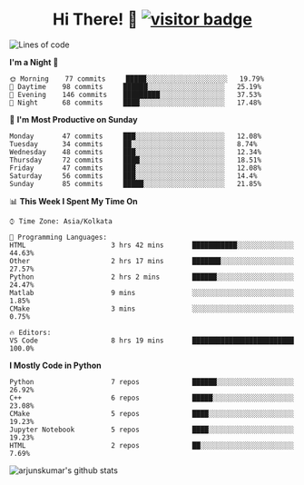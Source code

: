 <h1 align='center'> Hi There! 👋 <a href="#"><img src="https://visitor-badge.laobi.icu/badge?page_id=arjunskumar.visitor-badge" alt="visitor badge"></a></h1>


<!--START_SECTION:waka-->
![Lines of code](https://img.shields.io/badge/From%20Hello%20World%20I%27ve%20Written-3.6%20million%20lines%20of%20code-blue)

**I'm a Night 🦉** 

```text
🌞 Morning    77 commits     █████░░░░░░░░░░░░░░░░░░░░   19.79% 
🌆 Daytime    98 commits     ██████░░░░░░░░░░░░░░░░░░░   25.19% 
🌃 Evening    146 commits    █████████░░░░░░░░░░░░░░░░   37.53% 
🌙 Night      68 commits     ████░░░░░░░░░░░░░░░░░░░░░   17.48%

```
📅 **I'm Most Productive on Sunday** 

```text
Monday       47 commits     ███░░░░░░░░░░░░░░░░░░░░░░   12.08% 
Tuesday      34 commits     ██░░░░░░░░░░░░░░░░░░░░░░░   8.74% 
Wednesday    48 commits     ███░░░░░░░░░░░░░░░░░░░░░░   12.34% 
Thursday     72 commits     ████░░░░░░░░░░░░░░░░░░░░░   18.51% 
Friday       47 commits     ███░░░░░░░░░░░░░░░░░░░░░░   12.08% 
Saturday     56 commits     ███░░░░░░░░░░░░░░░░░░░░░░   14.4% 
Sunday       85 commits     █████░░░░░░░░░░░░░░░░░░░░   21.85%

```


📊 **This Week I Spent My Time On** 

```text
⌚︎ Time Zone: Asia/Kolkata

💬 Programming Languages: 
HTML                     3 hrs 42 mins       ███████████░░░░░░░░░░░░░░   44.63% 
Other                    2 hrs 17 mins       ███████░░░░░░░░░░░░░░░░░░   27.57% 
Python                   2 hrs 2 mins        ██████░░░░░░░░░░░░░░░░░░░   24.47% 
Matlab                   9 mins              ░░░░░░░░░░░░░░░░░░░░░░░░░   1.85% 
CMake                    3 mins              ░░░░░░░░░░░░░░░░░░░░░░░░░   0.75%

🔥 Editors: 
VS Code                  8 hrs 19 mins       █████████████████████████   100.0%

```

**I Mostly Code in Python** 

```text
Python                   7 repos             ██████░░░░░░░░░░░░░░░░░░░   26.92% 
C++                      6 repos             █████░░░░░░░░░░░░░░░░░░░░   23.08% 
CMake                    5 repos             ████░░░░░░░░░░░░░░░░░░░░░   19.23% 
Jupyter Notebook         5 repos             ████░░░░░░░░░░░░░░░░░░░░░   19.23% 
HTML                     2 repos             ██░░░░░░░░░░░░░░░░░░░░░░░   7.69%

```



<!--END_SECTION:waka-->


![arjunskumar's github stats](https://github-readme-stats.vercel.app/api?username=arjunskumar&show_icons=true&hide_border=true)
